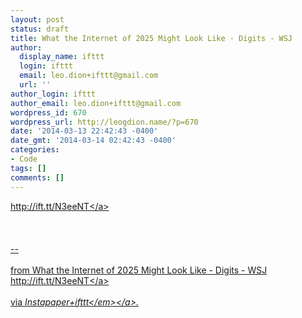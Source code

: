 ```yaml
---
layout: post
status: draft
title: What the Internet of 2025 Might Look Like - Digits - WSJ
author:
  display_name: ifttt
  login: ifttt
  email: leo.dion+ifttt@gmail.com
  url: ''
author_login: ifttt
author_email: leo.dion+ifttt@gmail.com
wordpress_id: 670
wordpress_url: http://leogdion.name/?p=670
date: '2014-03-13 22:42:43 -0400'
date_gmt: '2014-03-14 02:42:43 -0400'
categories:
- Code
tags: []
comments: []
---
```

<p><a href="http:&#47;&#47;ift.tt&#47;N3eeNT">http:&#47;&#47;ift.tt&#47;N3eeNT<&#47;a><br><br />
<br><br />
--<br><br />
from What the Internet of 2025 Might Look Like - Digits - WSJ <a href="http:&#47;&#47;ift.tt&#47;N3eeNT">http:&#47;&#47;ift.tt&#47;N3eeNT<&#47;a><br><br />
via <a href="http:&#47;&#47;ift.tt&#47;ocwtSd"><em>Instapaper+ifttt<&#47;em><&#47;a>.</p>
